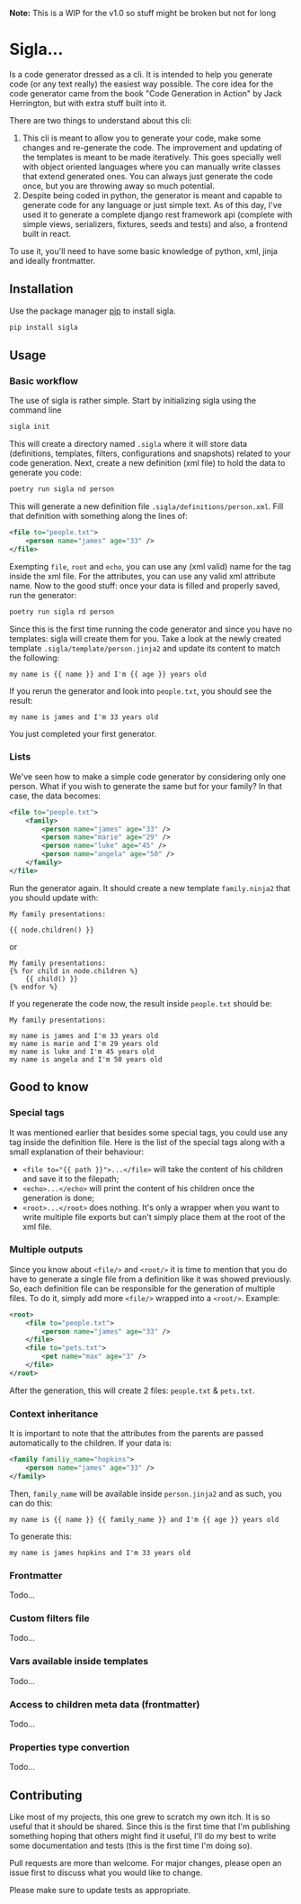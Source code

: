 **Note:** This is a WIP for the v1.0 so stuff might be broken but not for long

# Sigla...

Is a code generator dressed as a cli. It is intended to help you generate code (or any text really) the easiest way possible. The core idea for the code generator came from the book "Code Generation in Action" by Jack Herrington, but with extra stuff built into it.

There are two things to understand about this cli:

1. This cli is meant to allow you to generate your code, make some changes and re-generate the code. The improvement and updating of the templates is meant to be made iteratively. This goes specially well with object oriented languages where you can manually write classes that extend generated ones. You can always just generate the code once, but you are throwing away so much potential.
2. Despite being coded in python, the generator is meant and capable to generate code for any language or just simple text. As of this day, I've used it to generate a complete django rest framework api (complete with simple views, serializers, fixtures, seeds and tests) and also, a frontend built in react.

To use it, you'll need to have some basic knowledge of python, xml, jinja and ideally frontmatter.  


## Installation

Use the package manager [pip](https://pip.pypa.io/en/stable/) to install sigla.

```bash
pip install sigla
```


## Usage

### Basic workflow

The use of sigla is rather simple. Start by initializing sigla using the command line

```bash
sigla init
```

This will create a directory named `.sigla` where it will store data (definitions, templates, filters, configurations and snapshots) related to your code generation. Next, create a new definition (xml file) to hold the data to generate you code:

```bash
poetry run sigla nd person
``` 

This will generate a new definition file `.sigla/definitions/person.xml`. Fill that definition with something along the lines of:

```xml
<file to="people.txt">
    <person name="james" age="33" />
</file>
```    

Exempting `file`, `root` and `echo`, you can use any (xml valid) name for the tag inside the xml file. For the attributes, you can use any valid xml attribute name. Now to the good stuff: once your data is filled and properly saved, run the generator:

```bash
poetry run sigla rd person
``` 

Since this is the first time running the code generator and since you have no templates: sigla will create them for you. Take a look at the newly created template `.sigla/template/person.jinja2` and update its content to match the following:

```my name is {{ name }} and I'm {{ age }} years old```
    
    
If you rerun the generator and look into `people.txt`, you should see the result: 


```my name is james and I'm 33 years old```

You just completed your first generator.


### Lists

We've seen how to make a simple code generator by considering only one person. What if you wish to generate the same but for your family? In that case, the data becomes:

```xml
<file to="people.txt">
    <family>
        <person name="james" age="33" />
        <person name="marie" age="29" />
        <person name="luke" age="45" />
        <person name="angela" age="50" />
    </family>
</file>
```    

Run the generator again. It should create a new template `family.ninja2` that you should update with:

```
My family presentations:

{{ node.children() }}
```

or
 
```
My family presentations:
{% for child in node.children %}
    {{ child() }}
{% endfor %}
```

If you regenerate the code now, the result inside `people.txt` should be:

```
My family presentations:

my name is james and I'm 33 years old
my name is marie and I'm 29 years old
my name is luke and I'm 45 years old
my name is angela and I'm 50 years old
```

## Good to know

### Special tags

It was mentioned earlier that besides some special tags, you could use any tag inside the definition file. Here is the list of the special tags along with a small explanation of their behaviour:

- `<file to="{{ path }}">...</file>` will take the content of his children and save it to the filepath;
- `<echo>...</echo>` will print the content of his children once the generation is done;
- `<root>...</root>` does nothing. It's only a wrapper when you want to write multiple file exports but can't simply place them at the root of the xml file.


### Multiple outputs

Since you know about `<file/>` and `<root/>` it is time to mention that you do have to generate a single file from a definition like it was showed previously. So, each definition file can be responsible for the generation of multiple files. To do it, simply add more `<file/>` wrapped into a `<root/>`. Example:

```xml
<root>
    <file to="people.txt">
        <person name="james" age="33" />
    </file>
    <file to="pets.txt">
        <pet name="max" age="3" />
    </file> 
</root>
```    

After the generation, this will create 2 files: `people.txt` & `pets.txt`. 


### Context inheritance

It is important to note that the attributes from the parents are passed automatically to the children. If your data is:

```xml
<family familiy_name="hopkins">
    <person name="james" age="33" />
</family>
```    

Then, `family_name` will be available inside `person.jinja2` and as such, you can do this:

```my name is {{ name }} {{ family_name }} and I'm {{ age }} years old```

To generate this:

```my name is james hopkins and I'm 33 years old```



### Frontmatter

Todo...

### Custom filters file

Todo...

### Vars available inside templates

Todo...

### Access to children meta data (frontmatter)

Todo...

### Properties type convertion

Todo...


## Contributing

Like most of my projects, this one grew to scratch my own itch. It is so useful that it should be shared. Since this is the first time that I'm publishing something hoping that others might find it useful, I'll do my best to write some documentation and tests (this is the first time I'm doing so).

Pull requests are more than welcome. For major changes, please open an issue first to discuss what you would like to change.

Please make sure to update tests as appropriate.


